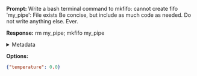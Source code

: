 **Prompt:**
Write a bash terminal command to mkfifo: cannot create fifo 'my_pipe': File exists Be concise, but include as much code as needed. Do not write anything else. Ever.


**Response:**
rm my_pipe; mkfifo my_pipe

<details><summary>Metadata</summary>

- Duration: 1882 ms
- Datetime: 2023-10-15T10:54:53.141638
- Model: gpt-3.5-turbo-0613

</details>

**Options:**
```json
{"temperature": 0.0}
```

